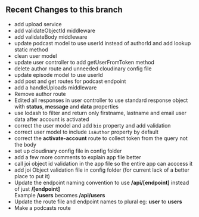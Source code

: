 ## Recent Changes to this branch
- add upload service
- add validateObjectId middleware
- add validateBody middleware
- update podcast model to use userId instead of authorId and add lookup static method
- clean user model
- update user controller to add getUserFromToken method
- delete author route and unneeded cloudinary config file
- update episode model to use userId
- add post and get routes for podcast endpoint
- add a handleUploads middleware
- Remove author route
- Edited all responses in user controller to use standard response object with **status**, **message** and **data** properties
- use lodash to filter and return only firstname, lastname and email user data after account is activated
- correct the user model and add `bio` property and add validation
- correct user model to include `isAuthor` property by default
- correct the **activate-account** route to collect token from the query not the body
- set up cloudinary config file in config folder
- add a few more comments to explain app file better
- call joi object id validation in the app file so the entire app can acccess it
- add joi Object validation file in config folder (for current lack of a better place to put it)
- Update the endpoint naming convention to use **/api/\[endpoint\]** instead of just **/\[endpoint\]**  
  Example **/users** becomes **/api/users**
- Update the route file and endpoint names to plural eg: **user** to **users**
- Make a podcasts route
